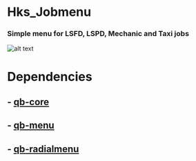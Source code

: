 # Hks_Jobmenu
### Simple menu for LSFD, LSPD, Mechanic and Taxi jobs

![alt text](https://cdn.discordapp.com/attachments/968095913631424572/968095947349458944/unknown.png)

# Dependencies

## -  [qb-core](https://github.com/qbcore-framework/qb-core)
## -  [qb-menu](https://github.com/qbcore-framework/qb-menu) 
## -  [qb-radialmenu](https://github.com/qbcore-framework/qb-radialmenu) 


